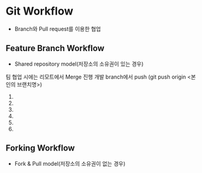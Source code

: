 # Git Workflow

- Branch와 Pull request를 이용한 협업

## Feature Branch Workflow

- Shared repository model(저장소의 소유권이 있는 경우)

팀 협업 시에는 리모트에서 Merge 진행
개발 branch에서 push (git push origin <본인의 브랜치명>)

1.
2.
3.
4.
5.
6.

## Forking Workflow

- Fork & Pull model(저장소의 소유권이 없는 경우)
